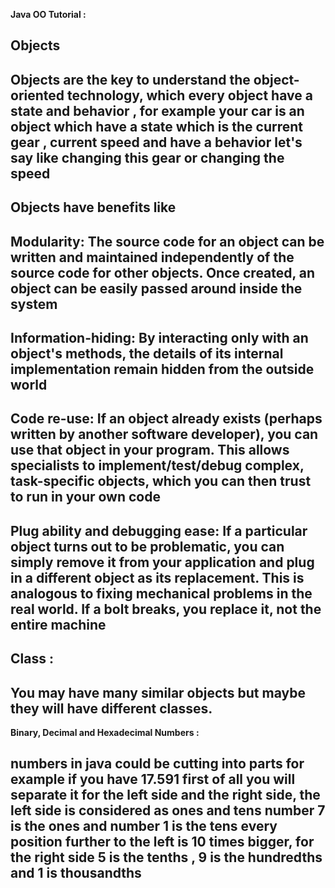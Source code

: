 **Java OO Tutorial :**

## Objects

## Objects are the key to understand the object-oriented technology, which every object have a state and behavior , for example your car is an object which have a state which is the current gear , current speed and have a behavior let's say like changing this gear or changing the speed

## Objects have benefits like

## Modularity: The source code for an object can be written and maintained independently of the source code for other objects. Once created, an object can be easily passed around inside the system

## Information-hiding: By interacting only with an object's methods, the details of its internal implementation remain hidden from the outside world

## Code re-use: If an object already exists (perhaps written by another software developer), you can use that object in your program. This allows specialists to implement/test/debug complex, task-specific objects, which you can then trust to run in your own code

## Plug ability and debugging ease: If a particular object turns out to be problematic, you can simply remove it from your application and plug in a different object as its replacement. This is analogous to fixing mechanical problems in the real world. If a bolt breaks, you replace it, not the entire machine


## Class :

## You may have many similar objects but maybe they will have different classes. 

**Binary, Decimal and Hexadecimal Numbers :**

## numbers in java could be cutting into parts for example if you have **17.591** first of all you will separate it for the left side and the right side, the left side is  considered as ones and tens number 7 is the ones and number 1 is the tens every position further to the left is 10 times bigger, for the right side 5 is the tenths , 9 is the hundredths and 1 is thousandths 